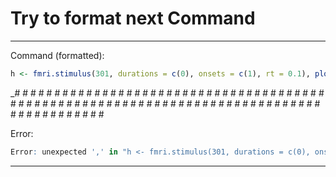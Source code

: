 # Try to format next Command

____

Command (formatted):

```r
h <- fmri.stimulus(301, durations = c(0), onsets = c(1), rt = 0.1), plot(t, h, type = "l", lwd = 2, col = "red", xlab = "Time (secs)", ylab = "h(t)", main = "Hemodynamic Response Function")
```

_# # # # # # # # # # # # # # # # # # # # # # # # # # # # # # # # # # # # # # # # # # # # # # # # # # # # # # # # # # # # # # # # # # # # # # # # # # # # # # # # # # # # # # # # # #

Error:

```r
Error: unexpected ',' in "h <- fmri.stimulus(301, durations = c(0), onsets = c(1), rt = 0.1),"
```

____
